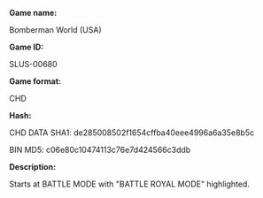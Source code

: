 ﻿**Game name:**

Bomberman World (USA)

**Game ID:**

SLUS-00680

**Game format:**

CHD

**Hash:**

CHD DATA SHA1: de285008502f1654cffba40eee4996a6a35e8b5c

BIN MD5: c06e80c10474113c76e7d424566c3ddb

**Description:**

Starts at BATTLE MODE with "BATTLE ROYAL MODE" highlighted.